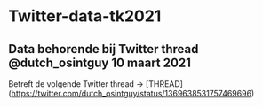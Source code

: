 # Twitter-data-tk2021

## Data behorende bij Twitter thread @dutch_osintguy 10 maart 2021 

Betreft de volgende Twitter thread -> [THREAD] (https://twitter.com/dutch_osintguy/status/1369638531757469696)

